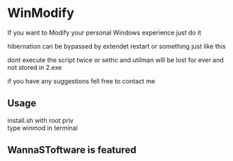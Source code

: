 # WinModify

If you want to Modify your personal Windows experience just do it<br>

hibernation can be bypassed by extendet restart or something just like this<br>

dont execute the script twice or sethc and utilman will be lost for ever and not stored in 2.exe<br>

if you have any suggestions fell free to contact me<br>

## Usage

install.sh with root priv<br>
type winmod in terminal<br>

## WannaSToftware is featured
